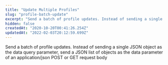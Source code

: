 ```yaml
---
title: "Update Multiple Profiles"
slug: "profile-batch-update"
excerpt: "Send a batch of profile updates. Instead of sending a single JSON object as the data query parameter, send a JSON list of objects as the data parameter of an application/json POST or GET request body"
hidden: false
createdAt: "2020-10-20T00:41:26.254Z"
updatedAt: "2022-02-03T20:12:59.699Z"
---
```

Send a batch of profile updates. Instead of sending a single JSON object as the data query parameter, send a JSON list of objects as the data parameter of an application/json POST or GET request body